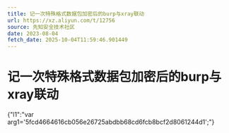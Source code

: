 ```yaml
---
title: 记一次特殊格式数据包加密后的burp与xray联动
url: https://xz.aliyun.com/t/12756
source: 先知安全技术社区
date: 2023-08-04
fetch_date: 2025-10-04T11:59:46.901449
---
```


# 记一次特殊格式数据包加密后的burp与xray联动

{"l1":"var arg1='5fcd4664616cb056e26725abdbb68cd6fcb8bcf2d8061244d1';"}